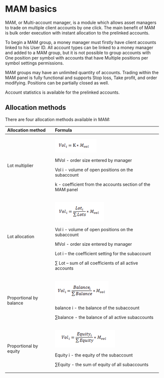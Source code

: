 # MAM basics

MAM, or Multi-account manager, is a module which allows asset managers to trade on multiple client accounts by one click. The main benefit of MAM is bulk order execution with instant allocation to the prelinked accounts.

To begin a MAM group, a money manager must firstly have client accounts linked to his User ID. All account types can be linked to a money manager and added to a MAM group, but it is not possible to group accounts with One position per symbol with accounts that have Multiple positions per symbol settings permissions.

MAM groups may have an unlimited quantity of accounts. Trading within the MAM panel is fully functional and supports Stop loss, Take profit, and order modifying. Positions can be partially closed as well.

Account statistics is available for the prelinked accounts.

## Allocation methods

There are four allocation methods available in MAM:

<table>
  <thead>
    <tr>
      <th style="text-align:left">Allocation method</th>
      <th style="text-align:left">Formula</th>
    </tr>
  </thead>
  <tbody>
    <tr>
      <td style="text-align:left">Lot multiplier</td>
      <td style="text-align:left">
        <p>
          <img src="../../.gitbook/assets/1-50.png" alt/>
        </p>
        <p>MVol - order size entered by manager</p>
        <p>Vol i - volume of open positions on the subaccount</p>
        <p>k - coefficient from the accounts section of the MAM panel</p>
      </td>
    </tr>
    <tr>
      <td style="text-align:left">Lot allocation</td>
      <td style="text-align:left">
        <p>
          <img src="../../.gitbook/assets/2-42.png" alt/>
        </p>
        <p>Vol i - volume of open positions on the subaccount</p>
        <p>MVol - order size entered by manager</p>
        <p>Lot i &#x2013; the coefficient setting for the subaccount</p>
        <p>&#x2211; Lot &#x2013; sum of all coefficients of all active accounts</p>
      </td>
    </tr>
    <tr>
      <td style="text-align:left">Proportional by balance</td>
      <td style="text-align:left">
        <p>
          <img src="../../.gitbook/assets/3-38.png" alt/>
        </p>
        <p>balance i - the balance of the subaccount</p>
        <p>&#x2211;balance - the balance of all active subaccounts</p>
      </td>
    </tr>
    <tr>
      <td style="text-align:left">Proportional by equity</td>
      <td style="text-align:left">
        <p>
          <img src="../../.gitbook/assets/4-6.png" alt/>
        </p>
        <p>Equity i - the equity of the subaccount</p>
        <p>&#x2211;Equity - the sum of equity of all subaccounts</p>
      </td>
    </tr>
  </tbody>
</table>